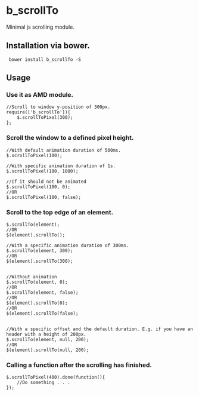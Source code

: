 # b_scrollTo
Minimal js scrolling module.

## Installation via bower.
	 bower install b_scrollTo -S

## Usage

### Use it as AMD module.

	//Scroll to window y-position of 300px.
	require(['b_scrollTo']){
		$.scrollToPixel(300);
	};

### Scroll the window to a defined pixel height.

	//With default animation duration of 500ms.
	$.scrollToPixel(100);
	
	//With specific animation duration of 1s.
	$.scrollToPixel(100, 1000);
	
	//If it should not be animated
	$.scrollToPixel(100, 0);
	//OR
	$.scrollToPixel(100, false);
	
	
### Scroll to the top edge of an element.

	$.scrollTo(element);
	//OR
	$(element).scrollTo();
	
	//With a specific animation duration of 300ms.
	$.scrollTo(element, 300);
	//OR
	$(element).scrollTo(300);
	
	
	//Without animation
	$.scrollTo(element, 0);
	//OR
	$.scrollTo(element, false);
	//OR
	$(element).scrollTo(0);
	//OR
	$(element).scrollTo(false);
	
	
	//With a specific offset and the default duration. E.g. if you have an header with a height of 200px.
	$.scrollTo(element, null, 200);
	//OR
	$(element).scrollTo(null, 200);
	
### Calling a function after the scrolling has finished.

	$.scrollToPixel(400).done(function(){
		//Do something . . .
	});
	


